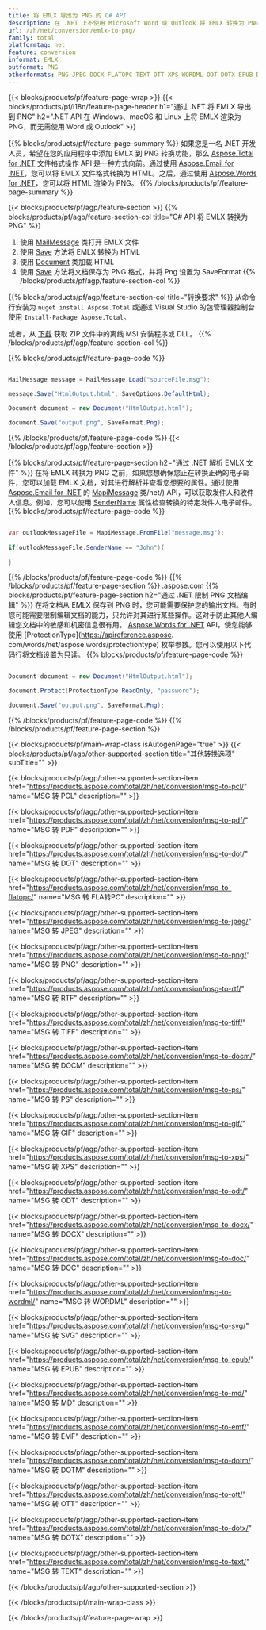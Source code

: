 ```yaml
---
title: 将 EMLX 导出为 PNG 的 C# API
description: 在 .NET 上不使用 Microsoft Word 或 Outlook 将 EMLX 转换为 PNG
url: /zh/net/conversion/emlx-to-png/
family: total
platformtag: net
feature: conversion
informat: EMLX
outformat: PNG
otherformats: PNG JPEG DOCX FLATOPC TEXT OTT XPS WORDML ODT DOTX EPUB DOC PS TIFF RTF GIF MD DOCM SVG EMF DOTM DOT PDF PCL
---
```

{{< blocks/products/pf/feature-page-wrap >}}
{{< blocks/products/pf/i18n/feature-page-header h1="通过 .NET 将 EMLX 导出到 PNG" h2=".NET API 在 Windows、macOS 和 Linux 上将 EMLX 渲染为 PNG，而无需使用 Word 或 Outlook" >}}

{{% blocks/products/pf/feature-page-summary %}}
如果您是一名 .NET 开发人员，希望在您的应用程序中添加 EMLX 到 PNG 转换功能，那么 [Aspose.Total for .NET](https://products.aspose.com/total/net/) 文件格式操作 API 是一种方式向前。通过使用 [Aspose.Email for .NET](https://products.aspose.com/email/net/)，您可以将 EMLX 文件格式转换为 HTML。之后，通过使用 [Aspose.Words for .NET](https://products.aspose.com/words/net/)，您可以将 HTML 渲染为 PNG。
{{% /blocks/products/pf/feature-page-summary  %}}

{{< blocks/products/pf/agp/feature-section >}}
{{% blocks/products/pf/agp/feature-section-col title="C# API 将 EMLX 转换为 PNG" %}}
1. 使用 [MailMessage](https://apireference.aspose.com/email/net/aspose.email/mailmessage) 类打开 EMLX 文件
2. 使用 [Save](https://apireference.aspose.com/email/net/aspose.email.mailmessage/save/methods/3) 方法将 EMLX 转换为 HTML
3. 使用 [Document](https://apireference.aspose.com/words/net/aspose.words/document) 类加载 HTML
4. 使用 [Save](https://apireference.aspose.com/words/net/aspose.words.document/save/methods/4) 方法将文档保存为 PNG 格式，并将 Png 设置为 SaveFormat
{{% /blocks/products/pf/agp/feature-section-col %}}

{{% blocks/products/pf/agp/feature-section-col title="转换要求" %}}
从命令行安装为 ```nuget install Aspose.Total``` 或通过 Visual Studio 的包管理器控制台使用 ```Install-Package Aspose.Total```。

或者，从 [下载](https://downloads.aspose.com/total/net) 获取 ZIP 文件中的离线 MSI 安装程序或 DLL。
{{% /blocks/products/pf/agp/feature-section-col %}}

{{% blocks/products/pf/feature-page-code %}}

```cs

MailMessage message = MailMessage.Load("sourceFile.msg");
 
message.Save("HtmlOutput.html", SaveOptions.DefaultHtml);

Document document = new Document("HtmlOutput.html");

document.Save("output.png", SaveFormat.Png); 
```

{{% /blocks/products/pf/feature-page-code %}}
{{< /blocks/products/pf/agp/feature-section >}}

{{% blocks/products/pf/feature-page-section  h2="通过 .NET 解析 EMLX 文件" %}}
在将 EMLX 转换为 PNG 之前，如果您想确保您正在转换正确的电子邮件，您可以加载 EMLX 文档，对其进行解析并查看您想要的属性。通过使用 [Aspose.Email for .NET](https://products.aspose.com/email) 的 [MapiMessage](https://apireference.aspose.com/email/net/aspose.email.mapi/mapimessage) 类/net/) API，可以获取发件人和收件人信息。例如，您可以使用 [SenderName](https://apireference.aspose.com/email/net/aspose.email.mapi/mapimessage/properties/sendername) 属性检查转换的特定发件人电子邮件。  
{{% blocks/products/pf/feature-page-code %}}

```cs

var outlookMessageFile = MapiMessage.FromFile("message.msg");
 
if(outlookMessageFile.SenderName == "John"){
    
}
```

{{% /blocks/products/pf/feature-page-code  %}}
{{% /blocks/products/pf/feature-page-section %}}
.aspose.com
{{% blocks/products/pf/feature-page-section  h2="通过 .NET 限制 PNG 文档编辑" %}}
在将文档从 EMLX 保存到 PNG 时，您可能需要保护您的输出文档。有时您可能需要限制编辑文档的能力，只允许对其进行某些操作。这对于防止其他人编辑您文档中的敏感和机密信息很有用。 [Aspose.Words for .NET](https://products.aspose.com/words/net/) API，使您能够使用 [ProtectionType](https://apireference.aspose. com/words/net/aspose.words/protectiontype) 枚举参数。您可以使用以下代码行将文档设置为只读。 
{{% blocks/products/pf/feature-page-code %}}

```cs

Document document = new Document("HtmlOutput.html");

document.Protect(ProtectionType.ReadOnly, "password");

document.Save("output.png", SaveFormat.Png);  
```

{{% /blocks/products/pf/feature-page-code  %}}
{{% /blocks/products/pf/feature-page-section %}}

{{< blocks/products/pf/main-wrap-class isAutogenPage="true" >}}
{{< blocks/products/pf/agp/other-supported-section title="其他转换选项" subTitle="" >}}

{{< blocks/products/pf/agp/other-supported-section-item href="https://products.aspose.com/total/zh/net/conversion/msg-to-pcl/" name="MSG 转 PCL" description="" >}}

{{< blocks/products/pf/agp/other-supported-section-item href="https://products.aspose.com/total/zh/net/conversion/msg-to-pdf/" name="MSG 转 PDF" description="" >}}

{{< blocks/products/pf/agp/other-supported-section-item href="https://products.aspose.com/total/zh/net/conversion/msg-to-dot/" name="MSG 转 DOT" description="" >}}

{{< blocks/products/pf/agp/other-supported-section-item href="https://products.aspose.com/total/zh/net/conversion/msg-to-flatopc/" name="MSG 转 FLA转PC" description="" >}}

{{< blocks/products/pf/agp/other-supported-section-item href="https://products.aspose.com/total/zh/net/conversion/msg-to-jpeg/" name="MSG 转 JPEG" description="" >}}

{{< blocks/products/pf/agp/other-supported-section-item href="https://products.aspose.com/total/zh/net/conversion/msg-to-png/" name="MSG 转 PNG" description="" >}}

{{< blocks/products/pf/agp/other-supported-section-item href="https://products.aspose.com/total/zh/net/conversion/msg-to-rtf/" name="MSG 转 RTF" description="" >}}

{{< blocks/products/pf/agp/other-supported-section-item href="https://products.aspose.com/total/zh/net/conversion/msg-to-tiff/" name="MSG 转 TIFF" description="" >}}

{{< blocks/products/pf/agp/other-supported-section-item href="https://products.aspose.com/total/zh/net/conversion/msg-to-docm/" name="MSG 转 DOCM" description="" >}}

{{< blocks/products/pf/agp/other-supported-section-item href="https://products.aspose.com/total/zh/net/conversion/msg-to-ps/" name="MSG 转 PS" description="" >}}

{{< blocks/products/pf/agp/other-supported-section-item href="https://products.aspose.com/total/zh/net/conversion/msg-to-gif/" name="MSG 转 GIF" description="" >}}

{{< blocks/products/pf/agp/other-supported-section-item href="https://products.aspose.com/total/zh/net/conversion/msg-to-xps/" name="MSG 转 XPS" description="" >}}

{{< blocks/products/pf/agp/other-supported-section-item href="https://products.aspose.com/total/zh/net/conversion/msg-to-odt/" name="MSG 转 ODT" description="" >}}

{{< blocks/products/pf/agp/other-supported-section-item href="https://products.aspose.com/total/zh/net/conversion/msg-to-docx/" name="MSG 转 DOCX" description="" >}}

{{< blocks/products/pf/agp/other-supported-section-item href="https://products.aspose.com/total/zh/net/conversion/msg-to-doc/" name="MSG 转 DOC" description="" >}}

{{< blocks/products/pf/agp/other-supported-section-item href="https://products.aspose.com/total/zh/net/conversion/msg-to-wordml/" name="MSG 转 WORDML" description="" >}}

{{< blocks/products/pf/agp/other-supported-section-item href="https://products.aspose.com/total/zh/net/conversion/msg-to-svg/" name="MSG 转 SVG" description="" >}}

{{< blocks/products/pf/agp/other-supported-section-item href="https://products.aspose.com/total/zh/net/conversion/msg-to-epub/" name="MSG 转 EPUB" description="" >}}

{{< blocks/products/pf/agp/other-supported-section-item href="https://products.aspose.com/total/zh/net/conversion/msg-to-md/" name="MSG 转 MD" description="" >}}

{{< blocks/products/pf/agp/other-supported-section-item href="https://products.aspose.com/total/zh/net/conversion/msg-to-emf/" name="MSG 转 EMF" description="" >}}

{{< blocks/products/pf/agp/other-supported-section-item href="https://products.aspose.com/total/zh/net/conversion/msg-to-dotm/" name="MSG 转 DOTM" description="" >}}

{{< blocks/products/pf/agp/other-supported-section-item href="https://products.aspose.com/total/zh/net/conversion/msg-to-ott/" name="MSG 转 OTT" description="" >}}

{{< blocks/products/pf/agp/other-supported-section-item href="https://products.aspose.com/total/zh/net/conversion/msg-to-dotx/" name="MSG 转 DOTX" description="" >}}

{{< blocks/products/pf/agp/other-supported-section-item href="https://products.aspose.com/total/zh/net/conversion/msg-to-text/" name="MSG 转 TEXT" description="" >}}



{{< /blocks/products/pf/agp/other-supported-section >}}

{{< /blocks/products/pf/main-wrap-class >}}

{{< /blocks/products/pf/feature-page-wrap >}}